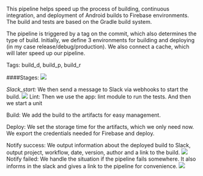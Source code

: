 This pipeline helps speed up the process of building, continuous integration, and deployment of Android builds to Firebase environments. The build and tests are based on the Gradle build system.

The pipeline is triggered by a tag on the commit, which also determines the type of build. Initially, we define 3 environments for building and deploying (in my case release/debug/production). We also connect a cache, which will later speed up our pipeline.

Tags: build_d, build_p, build_r

####Stages:
![](https://https://github.com/Drogaps/gitlab-ci-cd/img/pipe.png)

*Slack_start:*
We then send a message to Slack via webhooks to start the build.
![](https://https://github.com/Drogaps/gitlab-ci-cd/img/start.gif)
Lint: Then we use the app: lint module to run the tests. And then we start a unit

Build: We add the build to the artifacts for easy management.

Deploy: We set the storage time for the artifacts, which we only need now. We export the credentials needed for Firebase and deploy.

Notify success: We output information about the deployed build to Slack, output project, workflow, date, version, author and a link to the build.
![](https://https://github.com/Drogaps/gitlab-ci-cd/img/final.gif)
Notify failed: We handle the situation if the pipeline fails somewhere. It also informs in the slack and gives a link to the pipeline for convenience.
![](https://https://github.com/Drogaps/gitlab-ci-cd/img/failed.gif)
